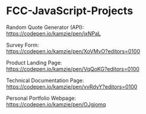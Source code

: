 # FCC-JavaScript-Projects

Random Quote Generator (API):   
https://codepen.io/kamzie/pen/jxNPaL

Survey Form:  
https://codepen.io/kamzie/pen/XoVMvO?editors=0100

Product Landing Page:   
https://codepen.io/kamzie/pen/VqQoKG?editors=0100

Technical Documentation Page:   
https://codepen.io/kamzie/pen/vvRdyY?editors=0100

Personal Portfolio Webpage:   
https://codepen.io/kamzie/pen/OJgjomq

